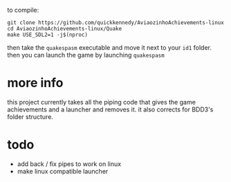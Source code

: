 to compile:

```
git clone https://github.com/quickkennedy/AviaozinhoAchievements-linux
cd AviaozinhoAchievements-linux/Quake
make USE_SDL2=1 -j$(nproc)
```

then take the `quakespasm` executable and move it next to your `id1` folder.
then you can launch the game by launching `quakespasm`

# more info

this project currently takes all the piping code that gives the game achievements and a launcher and removes it. it also corrects for BDD3's folder structure.

# todo

- add back / fix pipes to work on linux
- make linux compatible launcher
